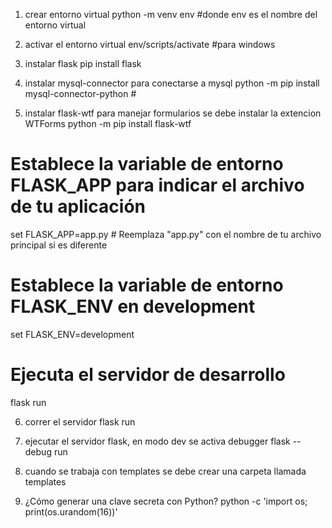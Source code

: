 1. crear entorno virtual
    python -m venv env   #donde env es el nombre del entorno virtual

2. activar el entorno virtual
    env/scripts/activate  #para windows

3. instalar flask
    pip install flask

4. instalar mysql-connector para conectarse a mysql
    python -m pip install mysql-connector-python # 

5. instalar flask-wtf para manejar formularios se debe instalar la extencion WTForms
    python -m pip install flask-wtf
    
# Establece la variable de entorno FLASK_APP para indicar el archivo de tu aplicación
set FLASK_APP=app.py  # Reemplaza "app.py" con el nombre de tu archivo principal si es diferente

# Establece la variable de entorno FLASK_ENV en development
set FLASK_ENV=development

# Ejecuta el servidor de desarrollo
flask run

6. correr el servidor
    flask run

7. ejecutar el servidor flask, en modo dev se activa debugger
    flask --debug run

8. cuando se trabaja con templates se debe crear una carpeta llamada templates

9. ¿Cómo generar una clave secreta con Python?
    python -c 'import os; print(os.urandom(16))'